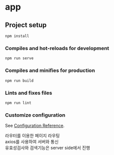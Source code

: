 # app

## Project setup
```
npm install
```

### Compiles and hot-reloads for development
```
npm run serve
```

### Compiles and minifies for production
```
npm run build
```

### Lints and fixes files
```
npm run lint
```

### Customize configuration
See [Configuration Reference](https://cli.vuejs.org/config/).

라우터를 이용한 페이지 라우팅<br>
axios를 사용하여 서버와 통신<br>
유효성검사와 검색기능은 server side에서 진행
